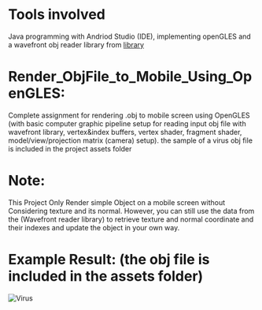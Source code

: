 # Tools involved
Java programming with Andriod Studio (IDE), implementing openGLES and a wavefront obj reader library from [library](https://github.com/javagl/Obj)

# Render_ObjFile_to_Mobile_Using_OpenGLES:
Complete assignment for rendering .obj to mobile screen using OpenGLES (with basic computer graphic pipeline setup for reading input obj file with wavefront library, vertex&index buffers, vertex shader, fragment shader, model/view/projection matrix (camera) setup). the sample of a virus obj file is included in the project assets folder

# Note: 
This Project Only Render simple Object on a mobile screen without Considering texture and its normal. However, you can still use the data from the (Wavefront reader library) to retrieve texture and normal coordinate and their indexes and update the object in your own way.

# Example Result: (the obj file is included in the assets folder)
![Virus](https://github.com/JCC0219/Render_WavefrontObj_to_Mobile_Using_OpenGLES/assets/106978412/d48975dd-5db5-40c1-8455-7b913386009d)

